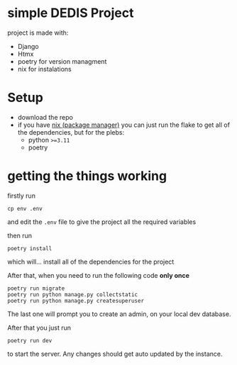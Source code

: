 # simple DEDIS Project

project is made with:

- Django
- Htmx
- poetry for version managment
- nix for instalations


# Setup

- download the repo
- if you have [nix (package manager)](https://nix.dev/install-nix) you can just run the flake to get all of the dependencies, but for the plebs:
    - python `>=3.11`
    - poetry


# getting the things working

firstly run 
```
cp env .env
```
and edit the `.env` file to give the project all the required variables

then run 
```
poetry install
```
which will... install all of the dependencies for the project

After that, when you need to run the following code **only once**
```
poetry run migrate
poetry run python manage.py collectstatic
poetry run python manage.py createsuperuser
```
The last one will prompt you to create an admin, on your local dev database.


After that you just run
```
poetry run dev
```

to start the server. Any changes should get auto updated by the instance.
